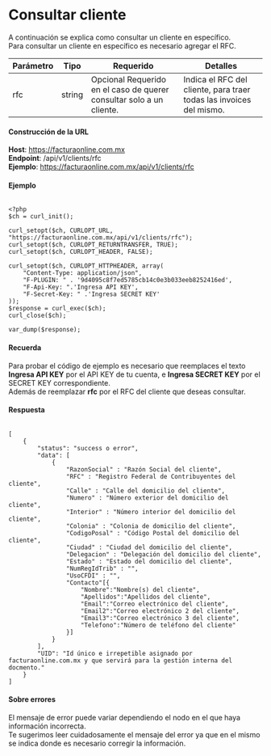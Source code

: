 # Consultar cliente

A continuación se explica como consultar un cliente en específico.  
Para consultar un cliente en específico es necesario agregar el RFC.

<table>
    <thead>
        <tr>
            <th>Parámetro</th>
            <th>Tipo</th>
            <th>Requerido</th>
            <th>Detalles</th>
        </tr>
    <thead>
    <tbody>
        <tr>
            <td>rfc</td>
            <td>string</td>
            <td>Opcional Requerido en el caso de querer consultar solo a un cliente.</td>
            <td>Indica el RFC del cliente, para traer todas las invoices del mismo.</td>
        </tr>
    </tbody>
</table>


#### Construcción de la URL

**Host**: https://facturaonline.com.mx  
**Endpoint**:  /api/v1/clients/rfc  
**Ejemplo**:  https://facturaonline.com.mx/api/v1/clients/rfc  


#### Ejemplo

```

<?php
$ch = curl_init();

curl_setopt($ch, CURLOPT_URL, "https://facturaonline.com.mx/api/v1/clients/rfc");
curl_setopt($ch, CURLOPT_RETURNTRANSFER, TRUE);
curl_setopt($ch, CURLOPT_HEADER, FALSE);

curl_setopt($ch, CURLOPT_HTTPHEADER, array(
    "Content-Type: application/json",
    "F-PLUGIN: " . '9d4095c8f7ed5785cb14c0e3b033eeb8252416ed',
    "F-Api-Key: ".'Ingresa API KEY',
    "F-Secret-Key: " .'Ingresa SECRET KEY'
));
$response = curl_exec($ch);
curl_close($ch);

var_dump($response);

```


#### Recuerda

Para probar el código de ejemplo es necesario que reemplaces el texto  **Ingresa API KEY**  por el API KEY de tu cuenta, e **Ingresa SECRET KEY**  por el SECRET KEY correspondiente.  
Además de reemplazar **rfc** por el RFC del cliente que deseas consultar.


#### Respuesta

```

[
    {
        "status": "success o error",
        "data": [
            {
                "RazonSocial" : "Razón Social del cliente",
                "RFC" : "Registro Federal de Contribuyentes del cliente",
                "Calle" : "Calle del domicilio del cliente",
                "Numero" : "Número exterior del domicilio del cliente",
                "Interior" : "Número interior del domicilio del cliente",
                "Colonia" : "Colonia de domicilio del cliente",
                "CodigoPosal" : "Código Postal del domicilio del cliente",
                "Ciudad" : "Ciudad del domicilio del cliente",
                "Delegacion" : "Delegación del domicilio del cliente",
                "Estado" : "Estado del domicilio del cliente",
                "NumRegIdTrib" : "",
                "UsoCFDI" : "",
                "Contacto"[{
                    "Nombre":"Nombre(s) del cliente",
                    "Apellidos":"Apellidos del cliente",
                    "Email":"Correo electrónico del cliente",
                    "Email2":"Correo electrónico 2 del cliente",
                    "Email3":"Correo electrónico 3 del cliente",
                    "Telefono":"Número de teléfono del cliente"
                }]
            }
        ],
        "UID": "Id único e irrepetible asignado por facturaonline.com.mx y que servirá para la gestión interna del docmento."
    }
]

```


#### Sobre errores

El mensaje de error puede variar dependiendo el nodo en el que haya información incorrecta.  
Te sugerimos leer cuidadosamente el mensaje del error ya que en el mismo se indica donde es necesario corregir la información.
